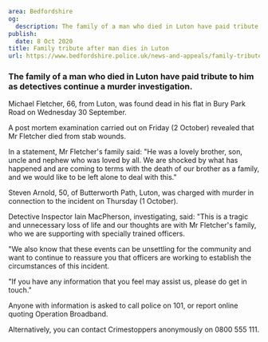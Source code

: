 ```yaml
area: Bedfordshire
og:
  description: The family of a man who died in Luton have paid tribute to him as detectives continue a murder investigation.
publish:
  date: 8 Oct 2020
title: Family tribute after man dies in Luton
url: https://www.bedfordshire.police.uk/news-and-appeals/family-tribute-after-man-dies-in-luton
```

### The family of a man who died in Luton have paid tribute to him as detectives continue a murder investigation.

Michael Fletcher, 66, from Luton, was found dead in his flat in Bury Park Road on Wednesday 30 September.

A post mortem examination carried out on Friday (2 October) revealed that Mr Fletcher died from stab wounds.

In a statement, Mr Fletcher's family said: "He was a lovely brother, son, uncle and nephew who was loved by all. We are shocked by what has happened and are coming to terms with the death of our brother as a family, and we would like to be left alone to deal with this."

Steven Arnold, 50, of Butterworth Path, Luton, was charged with murder in connection to the incident on Thursday (1 October).

Detective Inspector Iain MacPherson, investigating, said: "This is a tragic and unnecessary loss of life and our thoughts are with Mr Fletcher's family, who we are supporting with specially trained officers.

"We also know that these events can be unsettling for the community and want to continue to reassure you that officers are working to establish the circumstances of this incident.

"If you have any information that you feel may assist us, please do get in touch."

Anyone with information is asked to call police on 101, or report online quoting Operation Broadband.

Alternatively, you can contact Crimestoppers anonymously on 0800 555 111.
